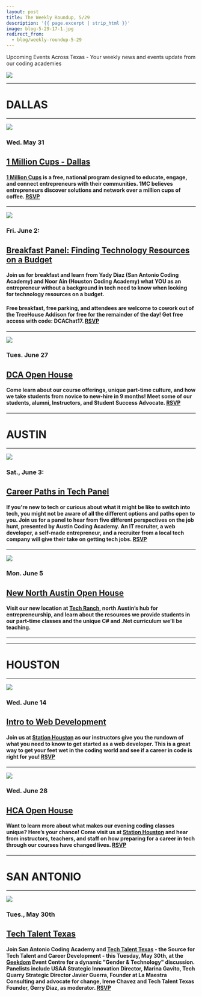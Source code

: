 ```yaml
---
layout: post
title: The Weekly Roundup, 5/29
description: '{{ page.excerpt | strip_html }}'
image: blog-5-29-17-1.jpg
redirect_from:
  - blog/weekly-roundup-5-29
---
```

Upcoming Events Across Texas -  Your weekly news and events update from our coding academies


<div class="col-sm-12">
  <img class="img-responsive" src="/assets/images/blog-5-29-17-1.jpg" />
</div>



---

# DALLAS

---



<div class="col-sm-5">
  <img class="img-responsive" src="/assets/images/blog-5-22-17-5.jpeg" />
</div>

### Wed. May 31

## [1 Million Cups - Dallas](http://www.1millioncups.com/dallas)

#### [1 Million Cups](http://www.1millioncups.com/about) is a free, national program designed to educate, engage, and connect entrepreneurs with their communities. 1MC believes entrepreneurs discover solutions and network over a million cups of coffee. [RSVP](http://www.1millioncups.com/dallas)

---



<div class="col-sm-5">
  <img class="img-responsive" src="/assets/images/blog-5-29-17-2.png" />
</div>

### Fri. June 2:

## [Breakfast Panel: Finding Technology Resources on a Budget](https://www.eventbrite.com/e/finding-technology-resources-on-a-budget-tickets-34808188228)

#### Join us for breakfast and learn from Yady Diaz (San Antonio Coding Academy) and Noor Ain (Houston Coding Academy) what YOU as an entrepreneur without a background in tech need to know when looking for technology resources on a budget.

#### Free breakfast, free parking, and attendees are welcome to cowork out of the TreeHouse Addison for free for the remainder of the day! Get free access with code: DCAChat17. [RSVP](https://www.eventbrite.com/e/finding-technology-resources-on-a-budget-tickets-34808188228)

---



<div class="col-sm-5">
  <img class="img-responsive" src="/assets/images/blog-5-22-17-6.jpg" />
</div>

### Tues. June 27

## [DCA Open House](https://www.eventbrite.com/e/dallas-coding-academy-open-house-tickets-34509229033)

#### Come learn about our course offerings, unique part-time culture, and how we take students from novice to new-hire in 9 months! Meet some of our students, alumni, Instructors, and Student Success Advocate. [RSVP](https://www.eventbrite.com/e/dallas-coding-academy-open-house-tickets-34509229033)




---

# AUSTIN


---

<div class="col-sm-5">
  <img class="img-responsive" src="/assets/images/blog-5-29-17-3.jpg" />
</div>

### Sat., June 3:

## [Career Paths in Tech Panel](https://www.eventbrite.com/e/panel-career-paths-in-tech-presented-by-aca-tickets-34637896882)

#### If you're new to tech or curious about what it might be like to switch into tech, you might not be aware of all the different options and paths open to you. Join us for a panel to hear from five different perspectives on the job hunt, presented by Austin Coding Academy. An IT recruiter, a web developer, a self-made entrepreneur, and a recruiter from a local tech company will give their take on getting tech jobs. **[RSVP](https://www.eventbrite.com/e/panel-career-paths-in-tech-presented-by-aca-tickets-34637896882)**

---



<div class="col-sm-5">
  <img class="img-responsive" src="/assets/images/blog-5-22-17-2.png" />
</div>

### Mon. June 5

## [New North Austin Open House](https://www.eventbrite.com/e/austin-coding-academy-open-house-tickets-34369733799)

#### Visit our new location at [Tech Ranch](https://techranchaustin.com/), north Austin’s hub for entrepreneurship, and learn about the resources we provide students in our part-time classes and the unique C# and .Net curriculum we’ll be teaching. 
---





---

# HOUSTON

---



<div class="col-sm-5">
  <img class="img-responsive" src="/assets/images/blog-5-22-17-7.png" />
</div>

### Wed. June 14

## [Intro to Web Development](https://www.eventbrite.com/e/learn-to-code-class-intro-to-web-development-tickets-34040024630)

#### Join us at [Station Houston](http://stationhouston.com/) as our instructors give you the rundown of what you need to know to get started as a web developer. This is a great way to get your feet wet in the coding world and see if a career in code is right for you! [RSVP](https://www.eventbrite.com/e/learn-to-code-class-intro-to-web-development-tickets-34040024630)



---

<div class="col-sm-5">
  <img class="img-responsive" src="/assets/images/blog-5-22-17-8.png" />
</div>

### Wed. June 28

## [HCA Open House](https://www.eventbrite.com/e/houston-coding-academy-open-house-tickets-34040139975)

#### Want to learn more about what makes our evening coding classes unique? Here’s your chance! Come visit us at [Station Houston](http://stationhouston.com/) and hear from instructors, teachers, and staff on how preparing for a career in tech through our courses have changed lives. [RSVP](https://www.eventbrite.com/e/learn-to-code-class-intro-to-web-development-tickets-34040024630)




---

# SAN ANTONIO


---



<div class="col-sm-5">
  <img class="img-responsive" src="/assets/images/blog-5-29-17-4.jpg" />
</div>

### Tues., May 30th

## [Tech Talent Texas](https://www.eventbrite.com/e/tech-talent-texas-tickets-34252660630)

#### Join San Antonio Coding Academy and [Tech Talent Texas](http://geekdom.com/events/tech-talent-texas/) - the Source for Tech Talent and Career Development - this Tuesday, May 30th, at the [Geekdom](http://geekdom.com) Event Centre for a dynamic "Gender & Technology" discussion. Panelists include USAA Strategic Innovation Director, Marina Gavito, Tech Quarry Strategic Director Javier Guerra, Founder at La Maestra Consulting and advocate for change, Irene Chavez and Tech Talent Texas Founder, Gerry Diaz, as moderator. **[RSVP](https://www.eventbrite.com/e/tech-talent-texas-tickets-34252660630)**
